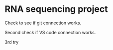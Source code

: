 # RNA sequencing project 

Check to see if git connection works. 

Second check if VS code connection works. 

3rd try 
